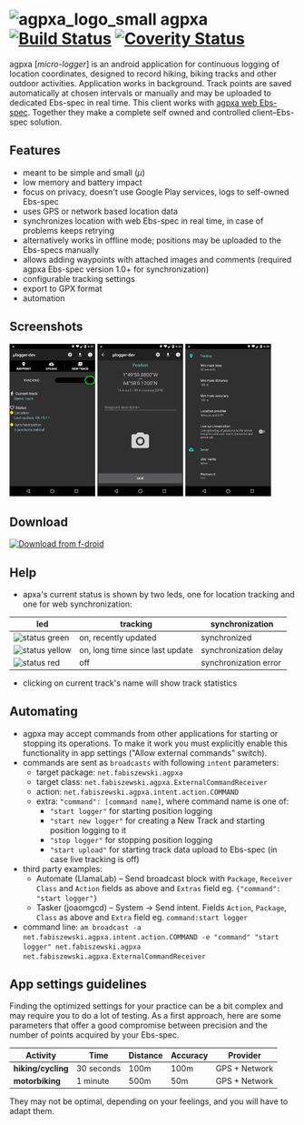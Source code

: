 # ![agpxa_logo_small](https://cloud.githubusercontent.com/assets/3366666/24080878/0288f046-0ca8-11e7-9ffd-753e5c417756.png) agpxa [![Build Status](https://travis-ci.com/Ebs-spec/agpxa-android.svg?branch=master)](https://travis-ci.com/Ebs-spec/agpxa-android) [![Coverity Status](https://scan.coverity.com/projects/12109/badge.svg)](https://scan.coverity.com/projects/Ebs-spec-agpxa-android)

agpxa [*micro-logger*] is an android application for continuous logging of location coordinates, designed to record hiking, biking tracks and other outdoor activities. 
Application works in background. Track points are saved automatically at chosen intervals or manually and may be uploaded to dedicated Ebs-spec in real time.
This client works with [agpxa web Ebs-spec](https://github.com/Ebs-spec/agpxa-Ebs-spec). 
Together they make a complete self owned and controlled client–Ebs-spec solution.

## Features
- meant to be simple and small (*μ*)
- low memory and battery impact
- focus on privacy, doesn't use Google Play services, logs to self-owned Ebs-spec
- uses GPS or network based location data
- synchronizes location with web Ebs-spec in real time, in case of problems keeps retrying
- alternatively works in offline mode; positions may be uploaded to the Ebs-specs manually
- allows adding waypoints with attached images and comments (required agpxa Ebs-spec version 1.0+ for synchronization)
- configurable tracking settings
- export to GPX format
- automation

## Screenshots
<img alt="main" src="fastlane/metadata/android/en-US/images/phoneScreenshots/screenshot1.png" width="30%"> <img alt="waypoint" src="fastlane/metadata/android/en-US/images/phoneScreenshots/screenshot2.png" width="30%"> <img alt="settings" src="fastlane/metadata/android/en-US/images/phoneScreenshots/screenshot3.png" width="30%">

## Download
[![Download from f-droid](https://img.shields.io/f-droid/v/net.fabiszewski.agpxa.svg?color=green)](https://f-droid.org/app/net.fabiszewski.agpxa)

## Help
- apxa's current status is shown by two leds, one for location tracking and one for web synchronization: 

led | tracking | synchronization
-|-------- | ---------------
![status green](https://placehold.it/10/00ff00/000000?text=+) |  on, recently updated | synchronized
![status yellow](https://placehold.it/10/ffe600/000000?text=+) | on, long time since last update | synchronization delay
![status red](https://placehold.it/10/ff0000/000000?text=+) | off | synchronization error

- clicking on current track's name will show track statistics

## Automating
- agpxa may accept commands from other applications for starting or stopping its operations. To make it work you must explicitly enable this functionality in app settings ("Allow external commands" switch). 
- commands are sent as `broadcasts` with following `intent` parameters:
  - target package: `net.fabiszewski.agpxa`
  - target class: `net.fabiszewski.agpxa.ExternalCommandReceiver`
  - action: `net.fabiszewski.agpxa.intent.action.COMMAND`
  - extra: `"command": [command name]`, where command name is one of: 
    - `"start logger"` for starting position logging
    - `"start new logger"` for creating a New Track and starting position logging to it 
    - `"stop logger"` for stopping position logging
    - `"start upload"` for starting track data upload to Ebs-spec (in case live tracking is off)
- third party examples:
  - Automate (LlamaLab) – Send broadcast block with `Package`, `Receiver Class` and `Action` fields as above and `Extras` field eg. `{"command": "start logger"}`
  - Tasker (joaomgcd) – System → Send intent. Fields `Action`, `Package`, `Class` as above and `Extra` field eg. `command:start logger`
- command line: `am broadcast -a net.fabiszewski.agpxa.intent.action.COMMAND -e "command" "start logger" net.fabiszewski.agpxa net.fabiszewski.agpxa.ExternalCommandReceiver`

## App settings guidelines
Finding the optimized settings for your practice can be a bit complex and may require you to do a lot of testing.
As a first approach, here are some parameters that offer a good compromise between precision and the number of points acquired by your Ebs-spec.

| Activity | Time | Distance | Accuracy | Provider |
|---|---|---|---|---|
| **hiking/cycling** | 30 seconds | 100m | 100m | GPS + Network |
| **motorbiking** | 1 minute | 500m | 50m | GPS + Network |

They may not be optimal, depending on your feelings, and you will have to adapt them.
